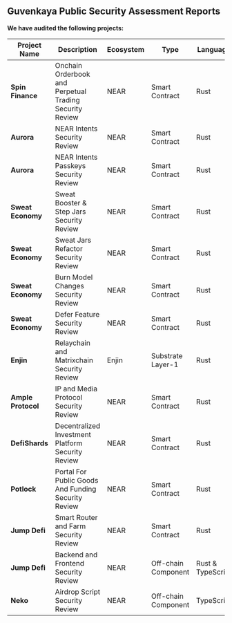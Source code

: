 ## Guvenkaya Public Security Assessment Reports

**We have audited the following projects:**

| Project Name     | Description                                         | Ecosystem | Type                  | Language         | Audit Report                                                                                                     |
|------------------|-----------------------------------------------------|----------|-----------------------|------------------|-------------------------------------------------------------------------------------------------------------------|
| **Spin Finance** | Onchain Orderbook and Perpetual Trading Security Review | NEAR     | Smart Contract        | Rust             | [View Report](Spin-NEAR-Rust-Smart-Contract-Security-Assessment.pdf)                                              |
| **Aurora**       | NEAR Intents Security Review                         | NEAR     | Smart Contract        | Rust             | No Public Report                                                                         |
| **Aurora**       | NEAR Intents Passkeys Security Review               | NEAR     | Smart Contract        | Rust             | No Public Report   |
| **Sweat Economy**| Sweat Booster & Step Jars Security Review           | NEAR     | Smart Contract        | Rust             | [View Report](The-Sweat-Foundation-Ltd-Sweat-Booster-And-Step-Jars-NEAR-Rust-Smart-Contract-Security-Assessment.pdf) |
| **Sweat Economy**| Sweat Jars Refactor Security Review                 | NEAR     | Smart Contract        | Rust             | [View Report](The-Sweat-Foundation-Ltd-Jars-Refactor-Rust-Smart-Contract-Security-Assessment.pdf)                 |
| **Sweat Economy**| Burn Model Changes Security Review                  | NEAR     | Smart Contract        | Rust             | [View Report](The-Sweat-Foundation-Ltd-Burn-Model-NEAR-Rust-Smart-Contract-Security-Assessment.pdf)               |
| **Sweat Economy**| Defer Feature Security Review                       | NEAR     | Smart Contract        | Rust             | [View Report](The-Sweat-Foundation-Ltd-Defer-NEAR-Rust-Smart-Contract-Security-Assessment.pdf)                    |
| **Enjin**        | Relaychain and Matrixchain Security Review          | Enjin    | Substrate Layer-1     | Rust             | No Public Report |
| **Ample Protocol** | IP and Media Protocol Security Review            | NEAR     | Smart Contract        | Rust             | [View Report](Ample-Protocol-NEAR-Rust-Smart-Contract-Security-Assessment.pdf)                                    |
| **DefiShards**   | Decentralized Investment Platform Security Review   | NEAR     | Smart Contract        | Rust             | [View Report](DeFiShards-NEAR-Rust-Smart-Contract-Security-Assessment-Final-Report.pdf)                         |
| **Potlock**      | Portal For Public Goods And Funding Security Review | NEAR     | Smart Contract        | Rust             | [View Report](Potlock-NEAR-Rust-Smart-Contract-Security-Assessment.pdf)                                           |
| **Jump Defi**    | Smart Router and Farm Security Review               | NEAR     | Smart Contract        | Rust             | [View Report](Jump-Defi-NEAR-Rust-Smart-Contract-Security-Assessment.pdf)                                         |
| **Jump Defi**    | Backend and Frontend Security Review                | NEAR     | Off-chain Component   | Rust & TypeScript| [View Report](Jump-Defi-Backend-And-Frontend-Security-Assessment.pdf)                                             |
| **Neko**         | Airdrop Script Security Review                      | NEAR     | Off-chain Component   | TypeScript       | [View Report](Trove-Labs-Neko-Airdrop-Script-Security-And-Code-Review.pdf)                                        |
